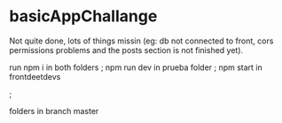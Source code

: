 # basicAppChallange

Not quite done, lots of things missin (eg: db not connected to front, cors permissions problems and the posts section is not finished yet).

run npm i in both folders
;
npm run dev in prueba folder
;
npm start in frontdeetdevs


;

folders in branch master
